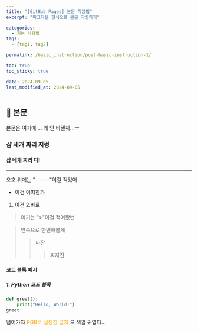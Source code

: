 ```yaml
---
title: "[GitHub Pages] 본문 작성법"
excerpt: "마크다운 형식으로 본문 작성하기"

categories:
  - 기본 사용법
tags:
  - [tag1, tag2]

permalink: /basic_instruction/post-basic-instruction-1/

toc: true
toc_sticky: true

date: 2024-09-05
last_modified_at: 2024-09-05
---
```


## 🦥 본문

본문은 여기에 ... 왜 안 바뀔까...ㅜ

### 샵 세개 짜리 지렁
#### 샵 네개 짜리 다!
------
오호 위에는 "------"이걸 적었어
- 이건 어떠한가
1. 이건
2.바로
> 여기는 ">"이걸 적어봤번


> 연속으로 한번해볼게
>> 짜잔
>>>짜자잔

#### 코드 블록 예시
##### 1. Python 코드 블록

```python
def greet():
    print("Hello, World!")
greet
```

넘어가자
<span style="color: rgb(255, 165, 0);">RGB로 설정한 글자</span>
오 색깔 귀엽다...